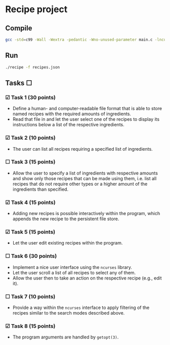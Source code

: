 # Recipe project

## Compile
```bash
gcc -std=c99 -Wall -Wextra -pedantic -Wno-unused-parameter main.c -lncurses util/ext/cJSON.c util/str/duplicatestr.c util/str/getargs.c util/addrecipe.c util/freerecipes.c util/getrecipecount.c util/parserecipe.c util/printrecipe.c util/readfile.c util/searchrecipe.c -o recipe
```
## Run
```bash
./recipe -f recipes.json
```

## Tasks &#9744;

### &#9745; Task 1 (30 points)
  * Define a human- and computer-readable file format that is able to store named recipes with the required amounts of ingredients.
  * Read that file in and let the user select one of the recipes to display its instructions below a list of the respective ingredients.

### &#9745; Task 2 (10 points)
  * The user can list all recipes requiring a specified list of ingredients.

### &#9744; Task 3 (15 points)
  * Allow the user to specify a list of ingredients with respective amounts and show only those recipes that can be made using them,
    i.e. list all recipes that do not require other types or a higher amount of the ingredients than specified.

### &#9745; Task 4 (15 points)
  * Adding new recipes is possible interactively within the program, which appends the new recipe to the persistent file store.

### &#9745; Task 5 (15 points)
  * Let the user edit existing recipes within the program.

### &#9744; Task 6 (30 points)
  * Implement a nice user interface using the `ncurses` library.
  * Let the user scroll a list of all recipes to select any of them.
  * Allow the user then to take an action on the respective recipe (e.g., edit it).

### &#9744; Task 7 (10 points)
  * Provide a way within the `ncurses` interface to apply filtering of the recipes similar to the search modes described above.

### &#9745; Task 8 (15 points)
  * The program arguments are handled by `getopt(3)`.
  